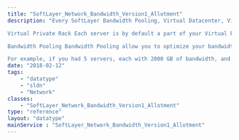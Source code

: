 ```yaml
---
title: "SoftLayer_Network_Bandwidth_Version1_Allotment"
description: "Every SoftLayer Bandwidth Pooling, Virtual Datacenter, Virtual Private Rack(VPR) is defined in the SoftLayer_Network_Bandwidth_Version1_Allotment service as an allotment. SoftLayer allotments are a collection of servers that share all of the servers allocated bandwidth together. 

Virtual Private Rack Each server is by default a part of your Virtual Private Rack. Bandwidth overages are billed individually per server for all hardware in your Virtual Private Rack. If any one server uses more bandwidth than it is allocated, an overage charge will result. 

Bandwidth Pooling Bandwidth Pooling allow you to optimize your bandwidth usage by 'pooling' all of the bandwidth together for servers in a Bandwidth Pooling. Bandwidth overages for servers in a Bandwidth Pooling are summed up as a whole and overages are calculated only if the total bandwidth of all servers exceeds the total allocated bandwidth for all servers. 

For example, if you had 5 servers, each with 2000 GB of bandwidth, and one server used 3000 GB of bandwidth while the other used only 1500 GB of bandwidth, you would not be billed for an overage because your total usage would be 9000 GB and your total allocated would be 10000 GB. "
date: "2018-02-12"
tags:
    - "datatype"
    - "sldn"
    - "Network"
classes:
    - "SoftLayer_Network_Bandwidth_Version1_Allotment"
type: "reference"
layout: "datatype"
mainService : "SoftLayer_Network_Bandwidth_Version1_Allotment"
---
```

